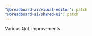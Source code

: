 ```yaml
---
"@breadboard-ai/visual-editor": patch
"@breadboard-ai/shared-ui": patch
---
```


Various QoL improvements
